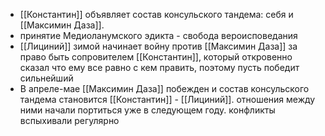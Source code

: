 * [[Константин]] объявляет состав консульского тандема: себя и [[Максимин Даза]].
* принятие Медиоланумского эдикта - свобода вероисповедания
* [[Лициний]] зимой начинает войну против [[Максимин Даза]] за право быть сопровителем [[Константин]], который откровенно сказал что ему все равно с кем править, поэтому пусть победит сильнейший
* В апреле-мае [[Максимин Даза]] побежден и состав консульского тандема становится [[Константин]] - [[Лициний]]. отношения между ними начали портиться уже в следующем году. конфликты вспыхивали регулярно